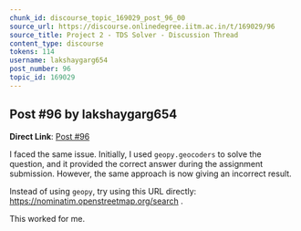 ```yaml
---
chunk_id: discourse_topic_169029_post_96_00
source_url: https://discourse.onlinedegree.iitm.ac.in/t/169029/96
source_title: Project 2 - TDS Solver - Discussion Thread
content_type: discourse
tokens: 114
username: lakshaygarg654
post_number: 96
topic_id: 169029
---
```


## Post #96 by lakshaygarg654

**Direct Link**: [Post #96](https://discourse.onlinedegree.iitm.ac.in/t/169029/96)

I faced the same issue. Initially, I used `geopy.geocoders` to solve the question, and it provided the correct answer during the assignment submission. However, the same approach is now giving an incorrect result.

Instead of using `geopy`, try using this URL directly: https://nominatim.openstreetmap.org/search .

This worked for me.

